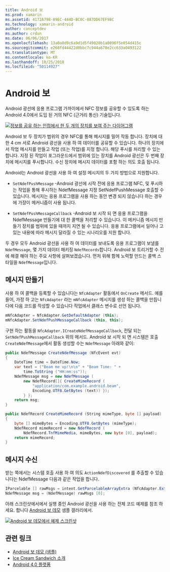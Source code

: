 ```yaml
---
title: Android 보
ms.prod: xamarin
ms.assetid: 4172A798-89EC-444D-BC0C-0A7DD67EF98C
ms.technology: xamarin-android
author: conceptdev
ms.author: crdun
ms.date: 06/06/2017
ms.openlocfilehash: 13a0a0d9c6a9d1d5f49020b1a8096f5e054d415c
ms.sourcegitcommit: e268fd44422d0bbc7c944a678e2cc633a0493122
ms.translationtype: MT
ms.contentlocale: ko-KR
ms.lasthandoff: 10/25/2018
ms.locfileid: "50114927"
---
```

# <a name="android-beam"></a>Android 보

Android 광선에 응용 프로그램 가까이에서 NFC 정보를 공유할 수 있도록 하는 Android 4.0에서 도입 된 거의 NFC (근거리 통신) 기술입니다.

[![정보를 공유 하는 인접에서 한 두 개의 장치를 보여 주는 다이어그램](android-beam-images/androidbeam.png)](android-beam-images/androidbeam.png#lightbox)

Android 보 두 장치가 범위의 경우 NFC를 통해 메시지를 밀어 작동 합니다. 장치에 대 한 4 cm 서로 Android 광선을 사용 하 여 데이터를 공유할 수 있습니다. 하나의 장치에서 작업 메시지를 만들고 작업 (또는 작업)를 지정 합니다. 해당 푸시를 처리할 수 있는 합니다. 지정 된 작업이 포그라운드에서 범위에 있는 장치를 Android 광선은 두 번째 장치에 메시지를 푸시합니다. 수신 장치에 메시지 데이터를 포함 하는 의도 호출 됩니다.

Android는 Android 광선을 사용 하 여 설정 메시지의 두 가지 방법으로 지원합니다.

-   `SetNdefPushMessage` -Android 광선에 시작 전에 응용 프로그램 NFC, 및 푸시하는 작업을 통해 푸시하는 NdefMessage 지정 SetNdefPushMessage 호출할 수 있습니다. 메시지는 응용 프로그램을 사용 하는 동안 변경 되지 않습니다 하는 경우에 가장이 메커니즘이 사용 됩니다.

-   `SetNdefPushMessageCallback` -Android 보 시작 되 면 응용 프로그램을 NdefMessage 만들기에 대 한 콜백을 처리할 수 있습니다. 이 메커니즘 메시지 만들기 장치를 범위에 있을 때까지 지연 될 수 있습니다. 응용 프로그램에서 일어나 고 있는 내용에 따라 메시지 달라질 수 있는 시나리오를 지원 합니다.


두 경우 모두 Android 광선을 사용 하 여 데이터를 보내도록 응용 프로그램이 보낼를 `NdefMessage`, 몇 가지 데이터 패키징 `NdefRecords`합니다. Android 보 트리거할 수 전에 해결 해야 하는 주요 사항에 살펴보겠습니다. 먼저 위해 함께 노력할 만드는 콜백 스타일을 `NdefMessage`입니다.


## <a name="creating-a-message"></a>메시지 만들기

사용 하 여 콜백을 등록할 수 있습니다는 `NfcAdapter` 활동에서 `OnCreate` 메서드. 예를 들어, 가정 하 고는 `NfcAdapter` 라는 `mNfcAdapter` 메시지를 생성 하는 콜백을 만듭니다에 다음 코드를 작성할 수 있습니다 작업에서 클래스 변수로 선언 됩니다.

```csharp
mNfcAdapter = NfcAdapter.GetDefaultAdapter (this);
mNfcAdapter.SetNdefPushMessageCallback (this, this);
```

구현 하는 활동을 `NfcAdapter.ICreateNdefMessageCallback`, 전달 되는 `SetNdefPushMessageCallback` 위의 메서드. Android 보 시작 되 면 시스템은 호출 `CreateNdefMessage`에서 활동 생성할 수는 `NdefMessage` 아래와 같이:

```csharp
public NdefMessage CreateNdefMessage (NfcEvent evt)
{
    DateTime time = DateTime.Now;
    var text = ("Beam me up!\n\n" + "Beam Time: " +
        time.ToString ("HH:mm:ss"));
    NdefMessage msg = new NdefMessage (
        new NdefRecord[]{ CreateMimeRecord (
            "application/com.example.android.beam",
            Encoding.UTF8.GetBytes (text)) });
        } };
    return msg;
}

public NdefRecord CreateMimeRecord (String mimeType, byte [] payload)
{
    byte [] mimeBytes = Encoding.UTF8.GetBytes (mimeType);
    NdefRecord mimeRecord = new NdefRecord (
        NdefRecord.TnfMimeMedia, mimeBytes, new byte [0], payload);
    return mimeRecord;
}
```


## <a name="receiving-a-message"></a>메시지 수신

받는 쪽에서는 시스템 호출 사용 하 여 의도 `ActionNdefDiscovered` 를 추출할 수 있습니다는 NdefMessage 다음과 같은 작업을 합니다.

```csharp
IParcelable [] rawMsgs = intent.GetParcelableArrayExtra (NfcAdapter.ExtraNdefMessages);
NdefMessage msg = (NdefMessage) rawMsgs [0];
```

아래 스크린샷에서에서 실행 중인 Android 광선을 사용 하는 전체 코드 예제를 참조 하세요. 합니다 [Android 보 데모](https://developer.xamarin.com/samples/monodroid/AndroidBeamDemo/) 샘플 갤러리에서.

[![Android 보 데모에서 예제 스크린샷](android-beam-images/24.png)](android-beam-images/24.png#lightbox)



## <a name="related-links"></a>관련 링크

- [Android 보 데모 (샘플)](https://developer.xamarin.com/samples/monodroid/AndroidBeamDemo/)
- [Ice Cream Sandwich 소개](http://www.android.com/about/ice-cream-sandwich/)
- [Android 4.0 플랫폼](http://developer.android.com/sdk/android-4.0.html)
